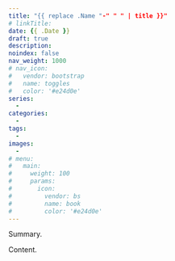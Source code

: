 ```yaml
---
title: "{{ replace .Name "-" " " | title }}"
# linkTitle:
date: {{ .Date }}
draft: true
description: 
noindex: false
nav_weight: 1000
# nav_icon:
#   vendor: bootstrap
#   name: toggles
#   color: '#e24d0e'
series:
  - 
categories:
  - 
tags:
  - 
images:
  - 
# menu:
#   main:
#     weight: 100
#     params:
#       icon:
#         vendor: bs
#         name: book
#         color: '#e24d0e'
---
```


Summary.

<!--more-->

Content.
